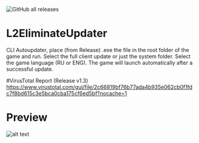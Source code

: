 ![GitHub all releases](https://img.shields.io/github/downloads/Saltant/L2EliminateUpdater/total)
# L2EliminateUpdater
CLI Autoupdater, place (from Release) .exe the file in the root folder of the game and run.
Select the full client update or just the system folder.
Select the game language (RU or ENG).
The game will launch automatically after a successful update.

#VirusTotal Report (Release v1.3)
https://www.virustotal.com/gui/file/2c66819bf76b77ada4b935e062cb0f1fdc7f8bd615c3e5bca0cba175cf6ed5bf?nocache=1
 
 # Preview
![alt text](https://puu.sh/JDleb/e9c8c8c5d6.png)
